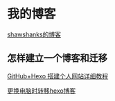 # 我的博客
[shawshanks的博客](https://shawshanks.github.io/)
## 怎样建立一个博客和迁移

[GitHub+Hexo 搭建个人网站详细教程](https://zhuanlan.zhihu.com/p/26625249)

[更换电脑时转移hexo博客](https://850552586.github.io/2018/11/14/%E6%9B%B4%E6%8D%A2%E7%94%B5%E8%84%91%E6%97%B6%E8%BD%AC%E7%A7%BBhexo%E5%8D%9A%E5%AE%A2/)

